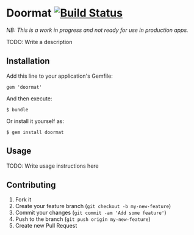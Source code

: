 # Doormat [![Build Status](https://travis-ci.org/kewan/doormat.png?branch=master)](https://travis-ci.org/kewan/doormat)

*NB: This is a work in progress and not ready for use in production apps.*

TODO: Write a description

## Installation

Add this line to your application's Gemfile:

    gem 'doormat'

And then execute:

    $ bundle

Or install it yourself as:

    $ gem install doormat

## Usage

TODO: Write usage instructions here

## Contributing

1. Fork it
2. Create your feature branch (`git checkout -b my-new-feature`)
3. Commit your changes (`git commit -am 'Add some feature'`)
4. Push to the branch (`git push origin my-new-feature`)
5. Create new Pull Request

